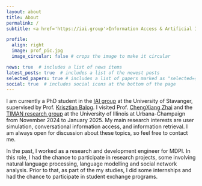 ```yaml
---
layout: about
title: About
permalink: /
subtitle: <a href='https://iai.group'>Information Access & Artificial Intelligence (IAI) research group</a>, University of Stavanger

profile:
  align: right
  image: prof_pic.jpg
  image_circular: false # crops the image to make it circular

news: true  # includes a list of news items
latest_posts: true  # includes a list of the newest posts
selected_papers: true # includes a list of papers marked as "selected={true}"
social: true  # includes social icons at the bottom of the page
---
```


I am currently a PhD student in the [IAI group](https://iai.group) at the University of Stavanger, supervised by Prof. [Krisztian Balog](https://krisztianbalog.com). I visited Prof. [ChengXiang Zhai](http://czhai.cs.illinois.edu/) and the [TIMAN research group](https://timan.cs.illinois.edu/ir/about.html) at the University of Illinois at Urbana-Champaign from November 2024 to January 2025. My main research interests are user simulation, conversational information access, and information retrieval. I am always open for discussion about these topics, so feel free to contact me.

In the past, I worked as a research and development engineer for MDPI. In this role, I had the chance to participate in research projects, some involving natural language processing, language modelling and social network analysis.
Prior to that, as part of the my studies, I did some internships and had the chance to participate in student exchange programs.
